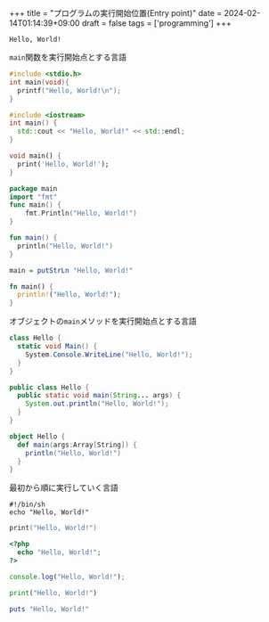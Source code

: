 +++
title = "プログラムの実行開始位置(Entry point)"
date = 2024-02-14T01:14:39+09:00
draft = false
tags = ['programming']
+++

```console
Hello, World!
```

`main`関数を実行開始点とする言語

```c {name="hello.c"}
#include <stdio.h>
int main(void){
  printf("Hello, World!\n");
}
```

```c++ {name="hello.cpp"}
#include <iostream>
int main() {
  std::cout << "Hello, World!" << std::endl;
}
```

```dart {name="hello.dart"}
void main() {
  print('Hello, World!');
}
```

```go {name="hello.go"}
package main
import "fmt"
func main() {
    fmt.Println("Hello, World!")
}
```

```kotlin {name="hello.kt"}
fun main() {
  println("Hello, World!")
}
```

```haskell {name="hello.hs"}
main = putStrLn "Hello, World!"
```

```rust {name="hello.rs"}
fn main() {
  println!("Hello, World!");
}
```

オブジェクトの`main`メソッドを実行開始点とする言語

```c# {name="hello.cs"}
class Hello {
  static void Main() {
    System.Console.WriteLine("Hello, World!");
  }
}
```

```java {name="hello.java"}
public class Hello {
  public static void main(String... args) {
    System.out.println("Hello, World!");
  }
}
```

```scala {name="hello.scala"}
object Hello {
  def main(args:Array[String]) {
    println("Hello, World!")
  }
}
```

最初から順に実行していく言語

```shell {name="hello.sh"}
#!/bin/sh
echo "Hello, World!"
```

```swift {name="hello.swift"}
print("Hello, World!")
```

```php {name="hello.php"}
<?php
  echo "Hello, World!";
?>
```

```javascript {name="hello.js"}
console.log("Hello, World!");
```

```python {name="hello.py"}
print("Hello, World!")
```

```ruby {name="hello.rb"}
puts "Hello, World!"
```